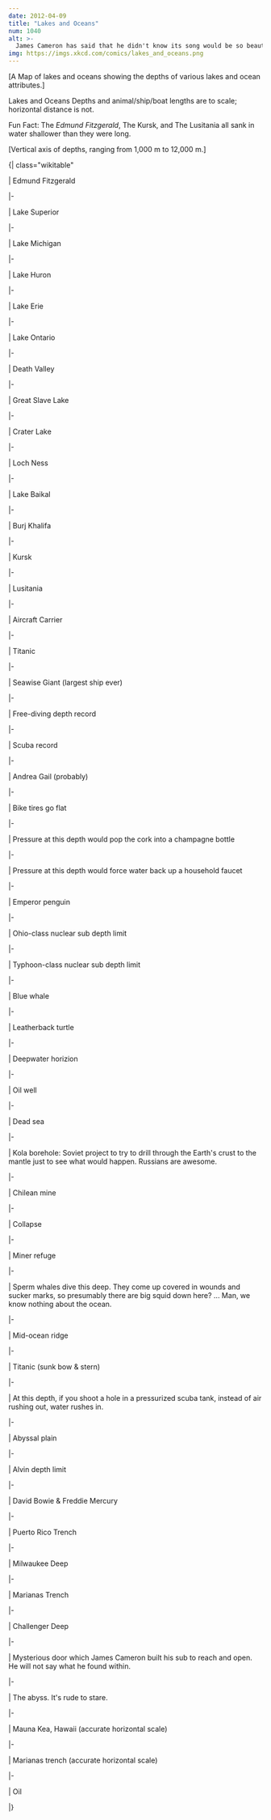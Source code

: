 ```yaml
---
date: 2012-04-09
title: "Lakes and Oceans"
num: 1040
alt: >-
  James Cameron has said that he didn't know its song would be so beautiful. He didn't close the door in time. He's sorry.
img: https://imgs.xkcd.com/comics/lakes_and_oceans.png
---
```

[A Map of lakes and oceans showing the depths of various lakes and ocean attributes.]

Lakes and Oceans Depths and animal/ship/boat lengths are to scale; horizontal distance is not.

Fun Fact: The *Edmund Fitzgerald*, The Kursk, and The Lusitania all sank in water shallower than they were long.

[Vertical axis of depths, ranging from 1,000 m to 12,000 m.]

{| class="wikitable"

 | Edmund Fitzgerald

 |-

 | Lake Superior

 |-

 | Lake Michigan

 |-

 | Lake Huron

 |-

 | Lake Erie

 |-

 | Lake Ontario

 |-

 | Death Valley

 |-

 | Great Slave Lake

 |-

 | Crater Lake

 |-

 | Loch Ness

 |-

 | Lake Baikal

 |-

 | Burj Khalifa

 |-

 | Kursk

 |-

 | Lusitania

 |-

 | Aircraft Carrier

 |-

 | Titanic

 |-

 | Seawise Giant (largest ship ever)

 |-

 | Free-diving depth record

 |-

 | Scuba record

 |-

 | Andrea Gail (probably)

 |-

 | Bike tires go flat

 |-

 | Pressure at this depth would pop the cork into a champagne bottle

 |-

 | Pressure at this depth would force water back up a household faucet

 |-

 | Emperor penguin

 |-

 | Ohio-class nuclear sub depth limit

 |-

 | Typhoon-class nuclear sub depth limit

 |-

 | Blue whale

 |-

 | Leatherback turtle

 |-

 | Deepwater horizion

 |-

 | Oil well

 |-

 | Dead sea

 |-

 | Kola borehole: Soviet project to try to drill through the Earth's crust to the mantle just to see what would happen. Russians are awesome.

 |-

 | Chilean mine

 |-

 | Collapse

 |-

 | Miner refuge

 |-

 | Sperm whales dive this deep. They come up covered in wounds and sucker marks, so presumably there are big squid down here? ... Man, we know nothing about the ocean.

 |-

 | Mid-ocean ridge

 |-

 | Titanic (sunk bow & stern)

 |-

 | At this depth, if you shoot a hole in a pressurized scuba tank, instead of air rushing out, water rushes in.

 |-

 | Abyssal plain

 |-

 | Alvin depth limit

 |-

 | David Bowie & Freddie Mercury

 |-

 | Puerto Rico Trench

 |-

 | Milwaukee Deep

 |-

 | Marianas Trench

 |-

 | Challenger Deep

 |-

 | Mysterious door which James Cameron built his sub to reach and open. He will not say what he found within.

 |-

 | The abyss. It's rude to stare.

 |-

 | Mauna Kea, Hawaii (accurate horizontal scale)

 |-

 | Marianas trench (accurate horizontal scale)

 |-

 | Oil

 |}